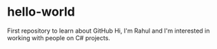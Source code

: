# hello-world
First repository to learn about GitHub
Hi, I'm Rahul and I'm interested in working with people on C# projects.
